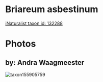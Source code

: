 
Briareum asbestinum
===================
  
[iNaturalist taxon id: 132288](https://www.inaturalist.org/taxa/132288)
# Photos

## by: Andra Waagmeester
  
![taxon155905759](https://inaturalist-open-data.s3.amazonaws.com/photos/167046883/medium.jpeg)